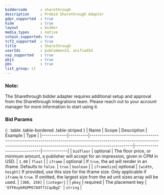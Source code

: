 ```yaml
---
biddercode      : sharethrough
description     : Prebid Sharethrough Adaptor
gdpr_supported  : true
hide            : true
layout          : bidder
media_types     : native
schain_supported: true
tcf2_supported  : true
title           : Sharethrough
userIds         : pubCommonId, unifiedId
usp_supported   : true
pbjs            : true
pbs             : true
list_group: st
---
```


### Note:
The Sharethrough bidder adapter requires additional setup and approval from the Sharethrough Integrations team. Please reach out to your account manager for more information to start using it.

### Bid Params

{: .table .table-bordered .table-striped }
| Name        | Scope    | Description                                                                                                                                                                      | Example                      | Type        |
|-------------|----------|----------------------------------------------------------------------------------------------------------------------------------------------------------------------------------|------------------------------|-------------|
| `bidfloor`  | optional | The floor price, or minimum amount, a publisher will accept for an impression, given in CPM in USD.                                                                              | `1.00`                       | `float`     |
| `iframe`    | optional | If `true`, the ad will render in an iframe. Defaults to `false`.                                                                                                                 | `true`                       | `boolean`   |
| `iframeSize`| optional | `[width, height]` If provided, use this size for the iframe size. Only applicable if `iframe` is `true`. If omitted, the largest size from the ad unit sizes array will be used. | `[300, 250]`                 | `[integer]` |
| `pkey`      | required | The placement key                                                                                                                                                                | `'DfFKxpkRGPMS7A9f71CquBgZ'` | `string`    |
